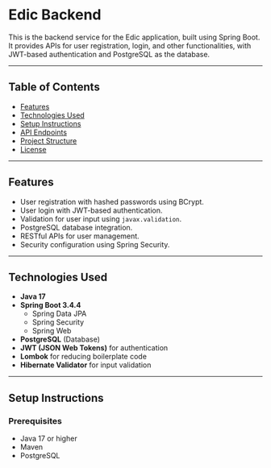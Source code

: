 # Edic Backend

This is the backend service for the Edic application, built using Spring Boot. It provides APIs for user registration, login, and other functionalities, with JWT-based authentication and PostgreSQL as the database.

---

## Table of Contents

- [Features](#features)
- [Technologies Used](#technologies-used)
- [Setup Instructions](#setup-instructions)
- [API Endpoints](#api-endpoints)
- [Project Structure](#project-structure)
- [License](#license)

---

## Features

- User registration with hashed passwords using BCrypt.
- User login with JWT-based authentication.
- Validation for user input using `javax.validation`.
- PostgreSQL database integration.
- RESTful APIs for user management.
- Security configuration using Spring Security.

---

## Technologies Used

- **Java 17**
- **Spring Boot 3.4.4**
  - Spring Data JPA
  - Spring Security
  - Spring Web
- **PostgreSQL** (Database)
- **JWT (JSON Web Tokens)** for authentication
- **Lombok** for reducing boilerplate code
- **Hibernate Validator** for input validation

---

## Setup Instructions

### Prerequisites

- Java 17 or higher
- Maven
- PostgreSQL





